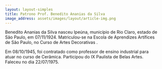 ```yaml
---
layout: layout-simples
title: Patrono Prof. Benedito Ananias da Silva
image_address: assets/images/layout/article-img.png
---
```


Benedito Ananias da Silva nasceu Ipeúna, município de Rio Claro, estado de São Paulo, em 07/11/1924. Matriculou-se na Escola de Aprendizes Artífices de São Paulo, no Curso de Artes Decorativas . 

Em 08/10/1945, foi contratado como professor de ensino industrial para atuar no curso de Cerâmica. Participou do IX Paulista de Belas Artes. Faleceu no dia 22/07/1975. 

